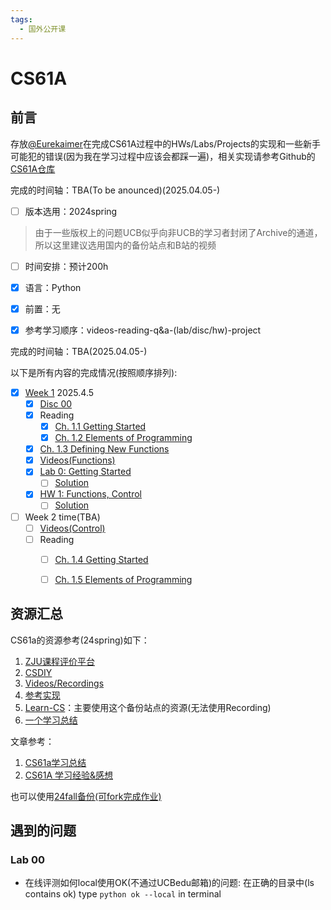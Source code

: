 ```yaml
---
tags:
  - 国外公开课
---
```

# CS61A


## 前言

存放[@Eurekaimer](https://github.com/Eurekaimer)在完成CS61A过程中的HWs/Labs/Projects的实现和一些新手可能犯的错误(因为我在学习过程中应该会都踩一遍)，相关实现请参考Github的[CS61A仓库](https://github.com/Eurekaimer/CS61a)


完成的时间轴：TBA(To be anounced)(2025.04.05-)


- [ ] 版本选用：2024spring

> 由于一些版权上的问题UCB似乎向非UCB的学习者封闭了Archive的通道，所以这里建议选用国内的备份站点和B站的视频

- [ ] 时间安排：预计200h

- [x] 语言：Python

- [x] 前置：无

- [x] 参考学习顺序：videos-reading-q&a-(lab/disc/hw)-project

  

完成的时间轴：TBA(2025.04.05-)

以下是所有内容的完成情况(按照顺序排列):

- [x] [Week 1](./Week%201.md) 2025.4.5 
     - [x] [Disc 00](https://www.learncs.site/docs/curriculum-resource/cs61a/cs61a_en/dis/disc00) 
     - [x] Reading 
         - [x] [Ch. 1.1 Getting Started](https://www.composingprograms.com/pages/11-getting-started.html) 
         - [x] [Ch. 1.2 Elements of Programming](https://www.composingprograms.com/pages/12-elements-of-programming.html) 
     - [x] [Ch. 1.3  Defining New Functions](https://www.composingprograms.com/pages/13-defining-new-functions.html) 
     - [x] [Videos(Functions)](https://www.youtube.com/watch?v=zYC7tKfKPtM&list=PL6BsET-8jgYULSxiV2garZ0FxbnXR08MP) 
     - [x] [Lab 0: Getting Started](https://www.learncs.site/docs/curriculum-resource/cs61a/cs61a_en/lab/lab00) 
         - [ ] [Solution](https://www.learncs.site/docs/curriculum-resource/cs61a/cs61a_en/lab/sol-lab00) 
     - [x] [HW 1: Functions, Control](https://www.learncs.site/docs/curriculum-resource/cs61a/cs61a_en/homework/hw01) 
         - [ ] [Solution](https://www.learncs.site/docs/curriculum-resource/cs61a/cs61a_en/homework/sol-hw01)  
- [ ] Week 2 time(TBA) 
     - [ ] [Videos(Control)](https://www.youtube.com/watch?v=IPec2A7j2bY&list=PL6BsET-8jgYVCz97Y75GRXSWbb4sTpDIR) 
     - [ ] Reading 
         - [ ] [Ch. 1.4 Getting Started]()  
         - [ ] [Ch. 1.5 Elements of Programming]() 


## 资源汇总

CS61a的资源参考(24spring)如下：
1. [ZJU课程评价平台](https://conanhujinming.github.io/comments-for-awesome-courses/%E8%AE%A1%E7%AE%97%E6%9C%BA%E5%AF%BC%E8%AE%BA/UC%20BerkeleyCS61A%E8%AE%A1%E7%AE%97%E6%9C%BA%E7%A8%8B%E5%BA%8F%E7%9A%84%E6%9E%84%E9%80%A0%E4%B8%8E%E8%A7%A3%E9%87%8A/)
2. [CSDIY](https://csdiy.wiki/%E7%BC%96%E7%A8%8B%E5%85%A5%E9%97%A8/Python/CS61A/?h=cs61a#_1)
3. [Videos/Recordings](https://www.bilibili.com/video/BV1sy411z7nA/?vd_source=483c12ed150608294868953a0c6e7078)
4. [参考实现](https://github.com/shuo-liu16/CS61A)
5. [Learn-CS](https://www.learncs.site/docs/curriculum-resource/cs61a/cs61a_en)：主要使用这个备份站点的资源(无法使用Recording)
6. [一个学习总结](https://github.com/half-dreamer/CS61A-20fa?tab=readme-ov-file)

文章参考：

1. [CS61a学习总结](https://zhuanlan.zhihu.com/p/640290712)
2. [CS61A 学习经验&感想](https://zhuanlan.zhihu.com/p/486323075)


也可以使用[24fall备份(可fork完成作业)](https://github.com/InsideEmpire/CS61A-Assignments?tab=readme-ov-file#%E4%B8%AD%E6%96%87%E8%AF%B4%E6%98%8E)


## 遇到的问题


### Lab 00

+ 在线评测如何local使用OK(不通过UCBedu邮箱)的问题: 在正确的目录中(ls contains ok) type `python ok --local` in terminal

